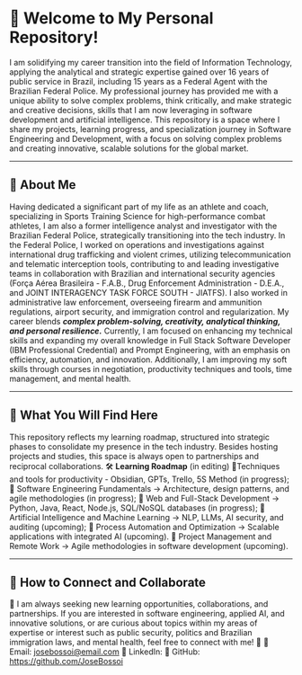 # 👋 Welcome to My Personal Repository!
I am solidifying my career transition into the field of Information Technology, applying the analytical and strategic expertise gained over 16 years of public service in Brazil, including 15 years as a Federal Agent with the Brazilian Federal Police. My professional journey has provided me with a unique ability to solve complex problems, think critically, and make strategic and creative decisions, skills that I am now leveraging in software development and artificial intelligence.
This repository is a space where I share my projects, learning progress, and specialization journey in Software Engineering and Development, with a focus on solving complex problems and creating innovative, scalable solutions for the global market.
________________________________________
## 📌 About Me
Having dedicated a significant part of my life as an athlete and coach, specializing in Sports Training Science for high-performance combat athletes, I am also a former intelligence analyst and investigator with the Brazilian Federal Police, strategically transitioning into the tech industry. In the Federal Police, I worked on operations and investigations against international drug trafficking and violent crimes, utilizing telecommunication and telematic interception tools, contributing to and leading investigative teams in collaboration with Brazilian and international security agencies (Força Aérea Brasileira - F.A.B., Drug Enforcement Administration - D.E.A., and JOINT INTERAGENCY TASK FORCE SOUTH - JIATFS). I also worked in administrative law enforcement, overseeing firearm and ammunition regulations, airport security, and immigration control and regularization. My career blends _**complex problem-solving, creativity, analytical thinking, and personal resilience.**_
Currently, I am focused on enhancing my technical skills and expanding my overall knowledge in Full Stack Software Developer (IBM Professional Credential) and Prompt Engineering, with an emphasis on efficiency, automation, and innovation. Additionally, I am improving my soft skills through courses in negotiation, productivity techniques and tools, time management, and mental health.

________________________________________
## 📌 What You Will Find Here
This repository reflects my learning roadmap, structured into strategic phases to consolidate my presence in the tech industry. Besides hosting projects and studies, this space is always open to partnerships and reciprocal collaborations.
🛠️ **Learning Roadmap** (in editing)
🔹Techniques and tools for productivity - Obsidian, GPTs, Trello, 5S Method (in progress);
🔹 Software Engineering Fundamentals → Architecture, design patterns, and agile methodologies (in progress);
🔹 Web and Full-Stack Development → Python, Java, React, Node.js, SQL/NoSQL databases (in progress);
🔹 Artificial Intelligence and Machine Learning → NLP, LLMs, AI security, and auditing (upcoming);
🔹 Process Automation and Optimization → Scalable applications with integrated AI  (upcoming).
🔹 Project Management and Remote Work → Agile methodologies in software development  (upcoming).

________________________________________
## 📌 How to Connect and Collaborate
📌 I am always seeking new learning opportunities, collaborations, and partnerships.
If you are interested in software engineering, applied AI, and innovative solutions, or are curious about topics within my areas of expertise or interest such as public security, politics and Brazilian immigration laws, and mental health, feel free to connect with me! 🤝
📧 Email: [josebossoi@email.com](url)
🔗 LinkedIn:
🔗 GitHub: https://github.com/JoseBossoi

